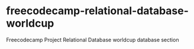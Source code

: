 # freecodecamp-relational-database-worldcup
Freecodecamp Project Relational Database worldcup database section
